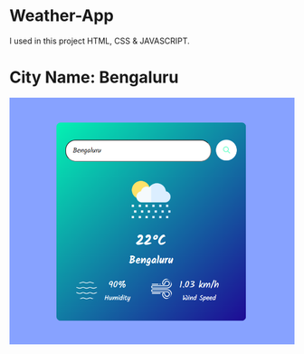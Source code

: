 # Weather-App
I used in this project HTML, CSS & JAVASCRIPT.
# City Name: Bengaluru
![Image Alt](https://github.com/rohitsinghjakhar/Weather_App/blob/57d2f9fbf4c233e8adb6d56f318e6fca93eb7dab/Assests/BengaluruWeather.png)

